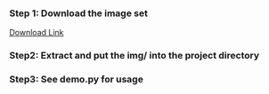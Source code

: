 
### Step 1: Download the image set 
[Download Link](https://drive.google.com/file/d/1ugwvDX5IVWnk1P86wYc7PU-G8O7DmE0b/view?usp=sharing)

### Step2: Extract and put the img/ into the project directory

### Step3: See demo.py for usage
